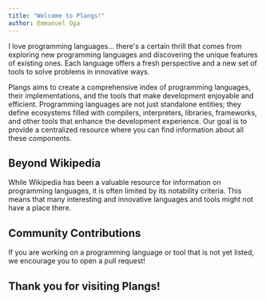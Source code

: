 ```yaml
---
title: "Welcome to Plangs!"
author: Emmanuel Oga
---
```

I love programming languages... there's a certain thrill that comes from exploring new programming languages and discovering the unique features of existing ones. Each language offers a fresh perspective and a new set of tools to solve problems in innovative ways.

Plangs aims to create a comprehensive index of programming languages, their implementations, and the tools that make development enjoyable and efficient. Programming languages are not just standalone entities; they define ecosystems filled with compilers, interpreters, libraries, frameworks, and other tools that enhance the development experience. Our goal is to provide a centralized resource where you can find information about all these components.

## Beyond Wikipedia

While Wikipedia has been a valuable resource for information on programming languages, it is often limited by its notability criteria. This means that many interesting and innovative languages and tools might not have a place there.

## Community Contributions

If you are working on a programming language or tool that is not yet listed, we encourage you to open a pull request!

## Thank you for visiting Plangs!
